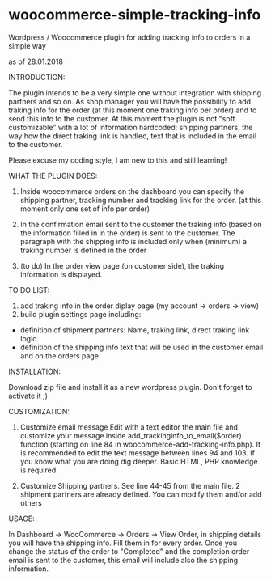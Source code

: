 # woocommerce-simple-tracking-info
Wordpress / Woocommerce plugin for adding tracking info to orders in a simple way

as of 28.01.2018

INTRODUCTION:

The plugin intends to be a very simple one without integration with shipping partners and so on. As shop manager you will have the possibility to add traking info for the order (at this moment one traking info per order) and to send this info to the customer.
At this moment the plugin is not "soft customizable" with a lot of information hardcoded: shipping partners, the way how the direct traking link is handled, text that is included in the email to the customer.

Please excuse my coding style, I am new to this and still learning!


WHAT THE PLUGIN DOES:

1. Inside woocommerce orders on the dashboard you can specify the shipping partner, tracking number and tracking link for the order. (at this moment only one set of info per order)
2. In the confirmation email sent to the customer the traking info (based on the information filled in in the order) is sent to the customer. The paragraph with the shipping info is included only when (minimum) a traking number is defined in the order

3. (to do) In the order view page (on customer side), the traking information is displayed.


TO DO LIST:

1. add traking info in the order diplay page (my account -> orders -> view)
2. build plugin settings page including:
  - definition of shipment partners: Name, traking link, direct traking link logic
  - definition of the shipping info text that will be used in the customer email and on the orders page


INSTALLATION:

Download zip file and install it as a new wordpress plugin.
Don't forget to activate it ;)


CUSTOMIZATION:

1. Customize email message
Edit with a text editor the main file and customize your message inside add_trackinginfo_to_email($order) function (starting on line 84 in woocommerce-add-tracking-info.php). It is recommended to edit the text message between lines 94 and 103. If you know what you are doing dig deeper.
Basic HTML, PHP knowledge is required.

2. Customize Shipping partners. See line 44-45 from the main file. 2 shipment partners are already defined. You can modify them and/or add others

USAGE:

In Dashboard -> WooCommerce -> Orders -> View Order, in shipping details you will have the shipping info. Fill them in for every order.
Once you change the status of the order to "Completed" and the completion order email is sent to the customer, this email will include also the shipping information.
